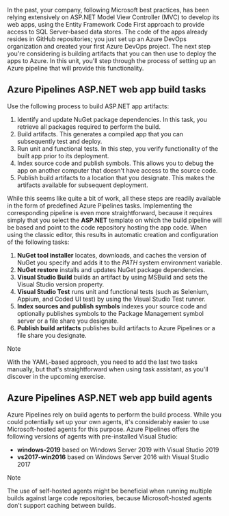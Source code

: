 In the past, your company, following Microsoft best practices, has been relying extensively on ASP.NET Model View Controller (MVC) to develop its web apps, using the Entity Framework Code First approach to provide access to SQL Server-based data stores. The code of the apps already resides in GitHub repositories; you just set up an Azure DevOps organization and created your first Azure DevOps project. The next step you're considering is building artifacts that you can then use to deploy the apps to Azure. In this unit, you'll step through the process of setting up an Azure pipeline that will provide this functionality.

## Azure Pipelines ASP.NET web app build tasks

Use the following process to build ASP.NET app artifacts:

1. Identify and update NuGet package dependencies. In this task, you retrieve all packages required to perform the build.
1. Build artifacts. This generates a compiled app that you can subsequently test and deploy.
1. Run unit and functional tests. In this step, you verify functionality of the built app prior to its deployment.
1. Index source code and publish symbols. This allows you to debug the app on another computer that doesn't have access to the source code.
1. Publish build artifacts to a location that you designate. This makes the artifacts available for subsequent deployment.

While this seems like quite a bit of work, all these steps are readily available in the form of predefined Azure Pipelines tasks. Implementing the corresponding pipeline is even more straightforward, because it requires simply that you select the **ASP.NET** template on which the build pipeline will be based and point to the code repository hosting the app code. When using the classic editor, this results in automatic creation and configuration of the following tasks:

1. **NuGet tool installer** locates, downloads, and caches the version of NuGet you specify and adds it to the *PATH* system environment variable.
1. **NuGet restore** installs and updates NuGet package dependencies.
1. **Visual Studio Build** builds an artifact by using MSBuild and sets the Visual Studio version property.
1. **Visual Studio Test** runs unit and functional tests (such as Selenium, Appium, and Coded UI test) by using the Visual Studio Test runner.
1. **Index sources and publish symbols**  indexes your source code and optionally publishes symbols to the Package Management symbol server or a file share you designate.
1. **Publish build artifacts** publishes build artifacts to Azure Pipelines or a file share you designate.

> [!NOTE]
> With the YAML-based approach, you need to add the last two tasks manually, but that's straightforward when using task assistant, as you'll discover in the upcoming exercise.

## Azure Pipelines ASP.NET web app build agents

Azure Pipelines rely on build agents to perform the build process. While you could potentially set up your own agents, it's considerably easier to use Microsoft-hosted agents for this purpose. Azure Pipelines offers the following versions of agents with pre-installed Visual Studio:

- **windows-2019** based on Windows Server 2019 with Visual Studio 2019
- **vs2017-win2016** based on Windows Server 2016 with Visual Studio 2017

> [!NOTE]
> The use of self-hosted agents might be beneficial when running multiple builds against large code repositories, because Microsoft-hosted agents don't support caching between builds.
